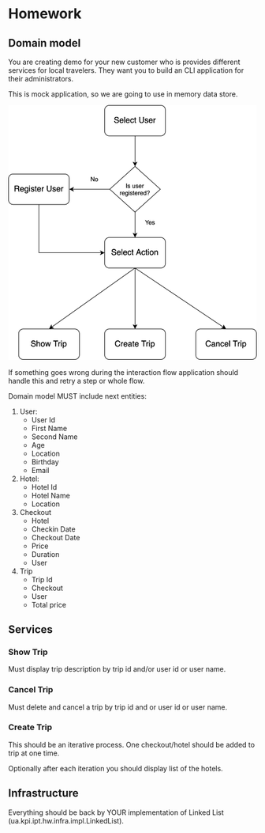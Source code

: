 # Homework

## Domain model

You are creating demo for your new customer who is provides different
services for local travelers. They want you to build an CLI application for
their administrators.

This is mock application, so we are going to use in memory data store.

 ![User Flow Diagram](./hw-diagram.png)
 
 If something goes wrong during the interaction flow application should
 handle this and retry a step or whole flow.
 
 Domain model MUST include next entities:
 
 1. User:
    - User Id
    - First Name
    - Second Name
    - Age
    - Location
    - Birthday
    - Email
 2. Hotel:
    - Hotel Id
    - Hotel Name
    - Location
 3. Checkout
    - Hotel
    - Checkin Date
    - Checkout Date
    - Price
    - Duration
    - User
 4. Trip
    - Trip Id
    - Checkout
    - User
    - Total price

## Services

### Show Trip

Must display trip description by trip id and/or user id or user name.

### Cancel Trip

Must delete and cancel a trip by trip id and or user id or user name.

### Create Trip

This should be an iterative process. One checkout/hotel should be added to
trip at one time.

Optionally after each iteration you should display list of the hotels.

## Infrastructure

Everything should be back by YOUR implementation of Linked List 
(ua.kpi.ipt.hw.infra.impl.LinkedList).

